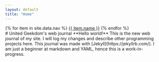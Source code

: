 ```yaml
---
layout: default
title: "Home"
---
```

<nav markdown="1">
  {% for item in site.data.nav %}
    <a href="{{ item.link }}" {% if page.url == item.link %}class="active"{% endif %}>{{ item.name }}</a>
  {% endfor %}
</nav>
# United Geekdom's web journal
**Hello world!** This is the new web journal of my site. I will log my changes and describe other programming projects here.
This journal was made with [Jekyll](https://jekyllrb.com/). I am just a beginner at markdown and YAML, hence this is a work-in-progress.
